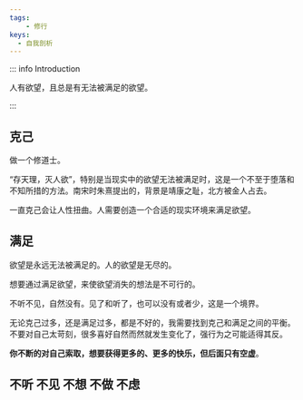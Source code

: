 ```yaml
---
tags:
    - 修行
keys:
  - 自我剖析
---
```

::: info Introduction

人有欲望，且总是有无法被满足的欲望。

:::

## 克己

做一个修道士。

“存天理，灭人欲”，特别是当现实中的欲望无法被满足时，这是一个不至于堕落和不知所措的方法。南宋时朱熹提出的，背景是靖康之耻，北方被金人占去。

一直克己会让人性扭曲。人需要创造一个合适的现实环境来满足欲望。


## 满足

欲望是永远无法被满足的。人的欲望是无尽的。

想要通过满足欲望，来使欲望消失的想法是不可行的。

不听不见，自然没有。见了和听了，也可以没有或者少，这是一个境界。



无论克己过多，还是满足过多，都是不好的，我需要找到克己和满足之间的平衡。不要对自己太苛刻，很多喜好自然而然就发生变化了，强行为之可能适得其反。

**你不断的对自己索取，想要获得更多的、更多的快乐，但后面只有空虚**。


## 不听 不见 不想 不做 不虑
